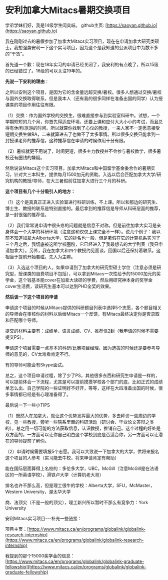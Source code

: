 # 安利加拿大Mitacs暑期交换项目



学弟学妹们好，我是14级学生闫奕岐。  github主页: [https://saoyan.github.io](https://saoyan.github.io)

我在刚刚过去的暑假参加了加拿大Mitacs实习项目，现在在申请加拿大研究类硕士。我想强势安利一下这个实习项目，因为这个是我知道的公派项目中为数不多的“干货”。

首先道一个歉：现在18年实习的申请已经关闭了，我安利的有点晚了，所以15级的已经错过了。16级的可以关注19年的。

**先说一下安利的理由**：

之所以安利这个项目，是因为它的含金量远超交换/暑校。很多人想通过交换/暑校与国外交换取得联系，但是我本人（还有我的很多同样在准备出国的同学）认为授课类的项目作用往往有限。

（1）交换：作为国外学校的交换生，很难直接参与到实验室科研中。试想，一个学期短短的几个月，你首先得适应环境，还要上课和应付大大小小的考试，而且总得有休闲/旅游的时间。所以就算你找到了心仪的教授，一来人家不一定愿意接受短期交换生做RA，二来就算进去了也做不了太多事情。所以很多交换只能拿到一封授课老师的推荐信，这种推荐信在申请的时候作用十分有限。

（2）暑校就更不用说了，时间更短，很多主力教授并不会参与暑校教学，很多暑校还有圈钱的嫌疑。

然后说说Mitacs这个实习项目。加拿大Mitacs和中国留学基金委合作的暑期实习，针对大三本科生，提供每月1500加元的资助。入选以后会匹配加拿大大学/研究机构的教授/导师，在大三暑假前往加拿大进行三个月的科研。

**这个项目有几个十分吸引人的地方：**

（1）这个是真真正正进入实验室进行科研训练，不上课。所以和那边的研究生、博士生、教授的联系是特别直接的。最后拿到的推荐信是导师从科研层面的推荐，是一封很强的推荐信。

（2）我们常常说申请中很头疼的问题就是信息不对称。但是前往加拿大实习是亲身体会一个大学的科研环境（注意这和仅仅上课完全不一样）。说几个例子：我以前不知道加拿大Alberta大学，它的排名也一般，但是暑假在它的计算机系实习了三个月之后，我切底被这所学校圈粉，它已经进入了我最想去的大学列表（我只申请加拿大）。另外，我在加拿大和四个教授约见面谈，回国以后还保持着联系。这相当于提前开始套磁，先入为主嘛。

（3）入选这个项目的人，如果申请到了加拿大的研究型硕士学位（注意必须是研究型，授课类的自费项目不包括），可以拿到Mitacs一次性给予的15000加元的奖学金，这个钱基本能cover在加拿大读研的学费，然后用研究神本身的奖学金cover生活费，读研究生基本可以达到PHD全奖的效果。

**然后谈一下这个项目的申请**

申请这个项目的时候从Mitacs提供的科研题目列表中选择5个志愿，各个题目相关的导师会在审核你的材料以后给Mitacs一个反馈，有Mitacs最终决定你是否录取和匹配哪个导师。

提交的材料主要有：成绩单、语言成绩、CV、推荐信2封（我申请的时候不需要提交PS）。

申请这个项目需要一点基本的科研/比赛项目经理，因为选拔的时候还是要参考导师的意见的，CV太难看肯定不行。

有的导师可能会有Skype面试。

总之，这个项目申请过程，除了少了PS，其他很多东西和研究生申请是一样的，可以提前体会一下流程，尤其是可以提前摸摸学校各个部门的底，比如正式的成绩单怎么出、自己学院的一些证明好不好开，等等，这样在大四准备出国的时候，很多事情都已经是有心理准备得了。

最后说一下一些小TIPS

（1）既然人在加拿大，就让这个优势发挥最大的优势，多去拜访一些周边的学校，见一些教授，旁听一些院系里面的科研活动（研讨会、毕业论文答辩之类的）。总之用一切可能的方法获取信息，认识教授，推销自己。这个过程的好处是双方面的，一方面可以让你自己明白这个学校到底是否适合你，另一方面可以让潜在的导师提前了解你。

（2）申请时候需要填报5个志愿。我可以大致说一下加拿大的大学，供将来报名这个项目的人参考（实习能去牛校，将来申请肯定有帮助）

能在国际层面算得上名校的：多伦多大学，UBC，McGill（注意McGill是在法语区的一所英语学校），滑铁卢大学（计算机老大哥）

排名也许不那么高，但是理工很牛的学校：Alberta大学，SFU，McMaster，Western University，渥太华大学

商、法顶尖（不是一般的顶尖），理工新兴所以暂时不那么有竞争力：York University

安利Mitacs实习项目---补充一些链接： 

项目主页：[https://www.mitacs.ca/en/programs/globalink/globalink-research-internship](https://www.mitacs.ca/en/programs/globalink/globalink-research-internship)

我提到的那个15000奖学金的信息：[https://www.mitacs.ca/en/programs/globalink/globalink-graduate-fellowship](https://www.mitacs.ca/en/programs/globalink/globalink-graduate-fellowship)